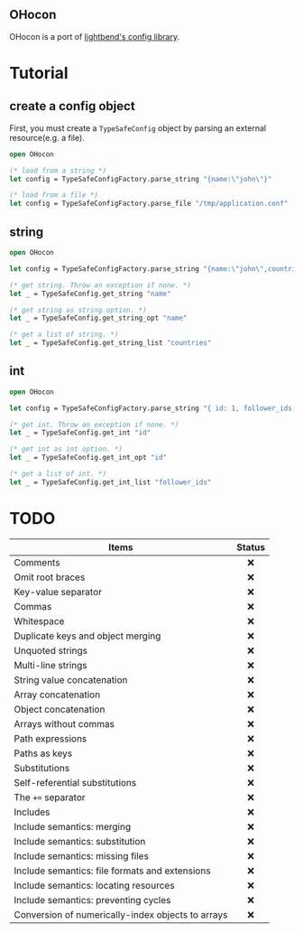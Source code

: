 OHocon
------

OHocon is a port of [lightbend's config library](https://github.com/lightbend/config).

# Tutorial

## create a config object

First, you must create a `TypeSafeConfig` object by parsing an external resource(e.g. a file).

```ocaml
open OHocon

(* load from a string *)
let config = TypeSafeConfigFactory.parse_string "{name:\"john\"}"

(* load from a file *)
let config = TypeSafeConfigFactory.parse_file "/tmp/application.conf"
```

## string

```ocaml
open OHocon

let config = TypeSafeConfigFactory.parse_string "{name:\"john\",countries:[\"jp\", \"us\"]}"

(* get string. Throw an exception if none. *)
let _ = TypeSafeConfig.get_string "name"

(* get string as string option. *)
let _ = TypeSafeConfig.get_string_opt "name"

(* get a list of string. *)
let _ = TypeSafeConfig.get_string_list "countries"
```

## int

```ocaml
open OHocon

let config = TypeSafeConfigFactory.parse_string "{ id: 1, follower_ids: [2,3,4] }"

(* get int. Throw an exception if none. *)
let _ = TypeSafeConfig.get_int "id"

(* get int as int option. *)
let _ = TypeSafeConfig.get_int_opt "id"

(* get a list of int. *)
let _ = TypeSafeConfig.get_int_list "follower_ids"
```

# TODO

Items                                              | Status
---------------------------------------------------| :-----:
Comments                                           | :x:
Omit root braces                                   | :x:
Key-value separator                                | :x:
Commas                                             | :x:
Whitespace                                         | :x:
Duplicate keys and object merging                  | :x:
Unquoted strings                                   | :x:
Multi-line strings                                 | :x:
String value concatenation                         | :x:
Array concatenation                                | :x:
Object concatenation                               | :x:
Arrays without commas                              | :x:
Path expressions                                   | :x:
Paths as keys                                      | :x:
Substitutions                                      | :x:
Self-referential substitutions                     | :x:
The `+=` separator                                 | :x:
Includes                                           | :x:
Include semantics: merging                         | :x:
Include semantics: substitution                    | :x:
Include semantics: missing files                   | :x:
Include semantics: file formats and extensions     | :x:
Include semantics: locating resources              | :x:
Include semantics: preventing cycles               | :x:
Conversion of numerically-index objects to arrays  | :x:

